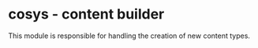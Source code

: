 # cosys - content builder
This module is responsible for handling the creation of new content types.